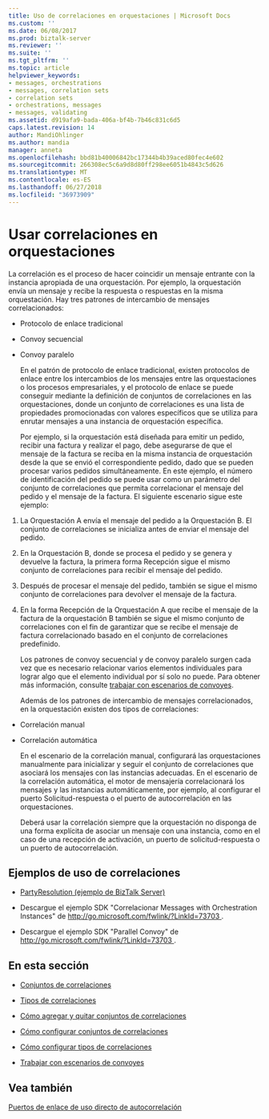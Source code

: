 ```yaml
---
title: Uso de correlaciones en orquestaciones | Microsoft Docs
ms.custom: ''
ms.date: 06/08/2017
ms.prod: biztalk-server
ms.reviewer: ''
ms.suite: ''
ms.tgt_pltfrm: ''
ms.topic: article
helpviewer_keywords:
- messages, orchestrations
- messages, correlation sets
- correlation sets
- orchestrations, messages
- messages, validating
ms.assetid: d919afa9-bada-406a-bf4b-7b46c831c6d5
caps.latest.revision: 14
author: MandiOhlinger
ms.author: mandia
manager: anneta
ms.openlocfilehash: bbd81b40006842bc17344b4b39aced80fec4e602
ms.sourcegitcommit: 266308ec5c6a9d8d80ff298ee6051b4843c5d626
ms.translationtype: MT
ms.contentlocale: es-ES
ms.lasthandoff: 06/27/2018
ms.locfileid: "36973909"
---
```

# <a name="using-correlations-in-orchestrations"></a>Usar correlaciones en orquestaciones
La correlación es el proceso de hacer coincidir un mensaje entrante con la instancia apropiada de una orquestación. Por ejemplo, la orquestación envía un mensaje y recibe la respuesta o respuestas en la misma orquestación. Hay tres patrones de intercambio de mensajes correlacionados:  
  
- Protocolo de enlace tradicional  
  
- Convoy secuencial  
  
- Convoy paralelo  
  
  En el patrón de protocolo de enlace tradicional, existen protocolos de enlace entre los intercambios de los mensajes entre las orquestaciones o los procesos empresariales, y el protocolo de enlace se puede conseguir mediante la definición de conjuntos de correlaciones en las orquestaciones, donde un conjunto de correlaciones es una lista de propiedades promocionadas con valores específicos que se utiliza para enrutar mensajes a una instancia de orquestación específica.  
  
  Por ejemplo, si la orquestación está diseñada para emitir un pedido, recibir una factura y realizar el pago, debe asegurarse de que el mensaje de la factura se reciba en la misma instancia de orquestación desde la que se envió el correspondiente pedido, dado que se pueden procesar varios pedidos simultáneamente. En este ejemplo, el número de identificación del pedido se puede usar como un parámetro del conjunto de correlaciones que permita correlacionar el mensaje del pedido y el mensaje de la factura. El siguiente escenario sigue este ejemplo:  
  
1. La Orquestación A envía el mensaje del pedido a la Orquestación B. El conjunto de correlaciones se inicializa antes de enviar el mensaje del pedido.  
  
2. En la Orquestación B, donde se procesa el pedido y se genera y devuelve la factura, la primera forma Recepción sigue el mismo conjunto de correlaciones para recibir el mensaje del pedido.  
  
3. Después de procesar el mensaje del pedido, también se sigue el mismo conjunto de correlaciones para devolver el mensaje de la factura.  
  
4. En la forma Recepción de la Orquestación A que recibe el mensaje de la factura de la orquestación B también se sigue el mismo conjunto de correlaciones con el fin de garantizar que se recibe el mensaje de factura correlacionado basado en el conjunto de correlaciones predefinido.  
  
   Los patrones de convoy secuencial y de convoy paralelo surgen cada vez que es necesario relacionar varios elementos individuales para lograr algo que el elemento individual por sí solo no puede. Para obtener más información, consulte [trabajar con escenarios de convoyes](../core/working-with-convoy-scenarios.md).  
  
   Además de los patrones de intercambio de mensajes correlacionados, en la orquestación existen dos tipos de correlaciones:  
  
- Correlación manual  
  
- Correlación automática  
  
  En el escenario de la correlación manual, configurará las orquestaciones manualmente para inicializar y seguir el conjunto de correlaciones que asociará los mensajes con las instancias adecuadas. En el escenario de la correlación automática, el motor de mensajería correlacionará los mensajes y las instancias automáticamente, por ejemplo, al configurar el puerto Solicitud-respuesta o el puerto de autocorrelación en las orquestaciones.  
  
  Deberá usar la correlación siempre que la orquestación no disponga de una forma explícita de asociar un mensaje con una instancia, como en el caso de una recepción de activación, un puerto de solicitud-respuesta o un puerto de autocorrelación.  
  
## <a name="examples-of-using-correlations"></a>Ejemplos de uso de correlaciones  
  
-   [PartyResolution (ejemplo de BizTalk Server)](../core/partyresolution-biztalk-server-sample.md)  
  
-   Descargue el ejemplo SDK "Correlacionar Messages with Orchestration Instances" de [ http://go.microsoft.com/fwlink/?LinkId=73703 ](http://go.microsoft.com/fwlink/?LinkId=73703).  
  
-   Descargue el ejemplo SDK "Parallel Convoy" de [ http://go.microsoft.com/fwlink/?LinkId=73703 ](http://go.microsoft.com/fwlink/?LinkId=73703).  
  
## <a name="in-this-section"></a>En esta sección  
  
-   [Conjuntos de correlaciones](../core/correlation-sets.md) 
  
-   [Tipos de correlaciones](../core/correlation-types.md) 
  
-   [Cómo agregar y quitar conjuntos de correlaciones](../core/how-to-add-and-remove-correlation-sets.md) 
  
-   [Cómo configurar conjuntos de correlaciones](../core/how-to-configure-correlation-sets.md)  
  
-   [Cómo configurar tipos de correlaciones](../core/how-to-configure-correlation-types.md)  
  
-   [Trabajar con escenarios de convoyes](../core/working-with-convoy-scenarios.md)  
  
## <a name="see-also"></a>Vea también  
 [Puertos de enlace de uso directo de autocorrelación](../core/how-to-use-self-correlating-direct-bound-ports.md)